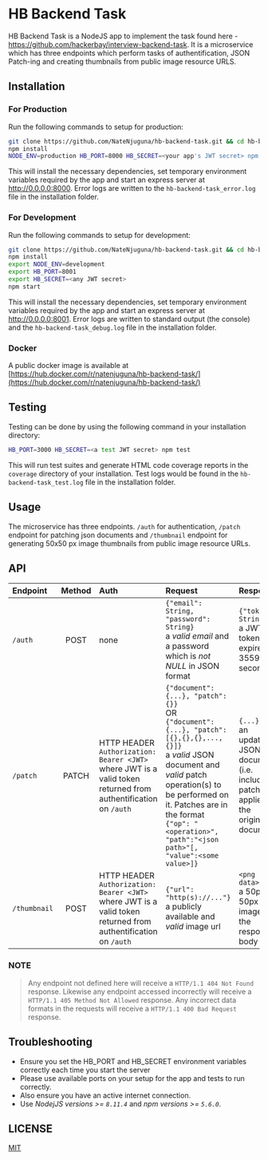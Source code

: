 # HB Backend Task

HB Backend Task is a NodeJS app to implement the task found here - https://github.com/hackerbay/interview-backend-task. It is a microservice which has three endpoints which perform tasks of authentification, JSON Patch-ing and creating thumbnails from public image resource URLS.

## Installation
### For Production

Run the following commands to setup for production:

```bash
git clone https://github.com/NateNjuguna/hb-backend-task.git && cd hb-backend-task
npm install
NODE_ENV=production HB_PORT=8000 HB_SECRET=<your app's JWT secret> npm start
```

This will install the necessary dependencies, set temporary environment variables required by the app and start an express server at <http://0.0.0.0:8000>. Error logs are written to the `hb-backend-task_error.log` file in the installation folder.

### For Development

Run the following commands to setup for development:

```bash
git clone https://github.com/NateNjuguna/hb-backend-task.git && cd hb-backend-task
npm install
export NODE_ENV=development
export HB_PORT=8001
export HB_SECRET=<any JWT secret>
npm start
```

This will install the necessary dependencies, set temporary environment variables required by the app and start an express server at <http://0.0.0.0:8001>. Error logs are written to standard output (the console) and the `hb-backend-task_debug.log` file in the installation folder.

### Docker
A public docker image is available at [https://hub.docker.com/r/natenjuguna/hb-backend-task/](https://hub.docker.com/r/natenjuguna/hb-backend-task/)

## Testing

Testing can be done by using the following command in your installation directory:

```bash
HB_PORT=3000 HB_SECRET=<a test JWT secret> npm test
```

This will run test suites and generate HTML code coverage reports in the `coverage` directory of your installation. Test logs would be found in the `hb-backend-task_test.log` file in the installation folder.

## Usage

The microservice has three endpoints. `/auth` for authentication, `/patch` endpoint for patching json documents and `/thumbnail` endpoint for generating 50x50 px image thumbnails from public image resource URLs.

## API

| Endpoint | Method | Auth | Request | Response |
| :--- | :---: | :--- | :--- | :--- |
| `/auth` | POST | none | `{"email": String, "password": String}`<br>a *valid email* and a password which is *not NULL* in JSON format | `{"token": String}`<br> a JWT token that expires in 3559 seconds |
| `/patch` | PATCH | HTTP HEADER<br>`Authorization: Bearer <JWT>`<br>where JWT is a valid token returned from authentification on `/auth` | `{"document": {...}, "patch": {}}`<br>OR<br>`{"document": {...}, "patch": [{},{},{},...,{}]}`<br>a *valid* JSON document and *valid* patch operation(s) to be performed on it. Patches are in the format<br>`{"op": "<operation>", "path":"<json path>"[, "value":<some value>]}` | `{...}`<br> an updated JSON document (i.e. including patches applied to the original document) |
| `/thumbnail` | POST | HTTP HEADER<br>`Authorization: Bearer <JWT>`<br>where JWT is a valid token returned from authentification on `/auth` | `{"url": "http(s)://..."}`<br>a publicly available and *valid* image url | `<png image data>`<br> a 50px by 50px png image in the response body |
### NOTE
> Any endpoint not defined here will receive a `HTTP/1.1 404 Not Found` response. Likewise any endpoint accessed incorrectly will receive a `HTTP/1.1 405 Method Not Allowed` response. Any incorrect data formats in the requests will receive a `HTTP/1.1 400 Bad Request` response.

## Troubleshooting

- Ensure you set the HB_PORT and HB_SECRET environment variables correctly each time you start the server
- Please use available ports on your setup for the app and tests to run correctly.
- Also ensure you have an active internet connection.
- Use *NodejJS versions >= `8.11.4`* and *npm versions >= `5.6.0`*.

## LICENSE

[MIT](LICENSE)
